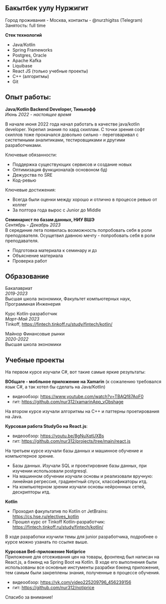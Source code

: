 ## Бакытбек уулу Нуржигит
Город проживания - Москва, контакты - @nurzhigitss (Telegram)</br>
Занятость: full time

**Стек технологий**
- Java/Kotlin
- Spring Frameworks
- Postgres, Oracle
- Apache Kafka
- Liquibase
- React JS (только учебные проекты)
- C++ (алгоритмы)
- Git

## Опыт работы:

**Java/Kotlin Backend Developer, Тинькофф**</br>
*Июнь 2022 - настоящее время*</br>

В начале июня 2022 года начал работать в качестве java/kotlin developer. Укрепил знания по хард скиллам. С точки зрения софт скиллов тоже прокачался довольно сильно - переговаривал с систетмными аналитиками, тестировщиками и другими разработчиками.

Ключевые обязанности:
- Поддержка cуществующих сервисов и создание новых
- Оптимизация функционала(в основоном бд)
- Дежурства по SRE
- Код-ревью

Ключевые достижения:
- Всегда были оценки между хорошо и отлично в процессе ревью от коллег
- За полтора года вырос с Junior до Middle

**Семинарист по базам данных, НИУ ВШЭ**</br>
*Сентябрь - Декабрь 2023*</br>
В серединие лета появилась возможность попробовать себя в роли преподователя. Осущетвил давнюю мечту - попробовать себя в роли преподавателя.

- Подготовка материала к семинару и дз
- Объяснение материала
- Проверка работ

## Образование
Бакалавриат</br>
*2019-2023*</br>
Высшая школа экономики, Факультет компьютерных наук, Программная Инженерия</br>

Курс Kotlin-разработчик</br>
*Март-Май 2023*</br>
Tinkoff, https://fintech.tinkoff.ru/study/fintech/kotlin/</br>

Майнор Финансовые рынки</br>
*2020-2022*</br>
Высшая школа экономики</br>

## Учебные проекты
На первом курсе изучали C#, вот такие самые яркие результаты:

**ВОбщаге - мобльное приложение на Xamarin** (к сожалению требовался язык С#, а так хотел бы сделать на Java/Kotlin)</br>
- видеообзор: https://www.youtube.com/watch?v=TBAQf87AoF0 </br>
- гит: https://github.com/nur312/xamarinApp_vObshage </br>

На втором курсе изучали алгоритмы на C++ и паттерны проетирования на Java.

**Курсовая работа StudyGo на React.js**:</br>
- видеообзор: https://youtu.be/8gNuXqtUXBs </br>
- гит: https://github.com/nur312/projects/tree/main/react.js </br>
  
На третьем курсе изучали базы данных и машинное обучение и компьютерное зрение.

- Базы данных. Изучали SQL и проектировние базы данных, при изучении использовали postgresql.
- На машинном обучении изучали основы и реализовали вручную: линейная регрессия, градиентный спуск, классификаторы итд.
- На компьютерном зрении изучали основы нейроннных сетей, дескрипторы итд.

**Kotlin**
- Проходил факультатив по Kotlin от JetBrains:
https://cs.hse.ru/electives_kotlin
- Прошел курс от Tinkoff Kotlin-разработчик:
https://fintech.tinkoff.ru/study/fintech/kotlin/

В ходе разработки изучили темы для junior разработчика, подробнее о курсе можно узанать по ссылке выше.

**Курсовая Веб-приложение Notiprice**</br>
Приложение для отсеживания цен на товары, фронтенд был написан на React.js, а бэкенд на Spring Boot на Kotlin.
В ходе его выполнения были использованы все основные инстументы разрабки бэкенд приложения, тем самым были закреплены знания, полученные в процессе обучения.</br>
- видеообзор: https://vk.com/video225209796_456239156</br>
- гит: https://github.com/nur312/notiprice</br>

Спасибо за внимание!
